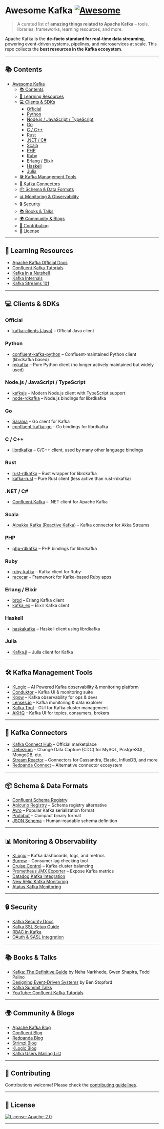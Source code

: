 
# Awesome Kafka [![Awesome](https://awesome.re/badge.svg)](https://awesome.re)

> A curated list of **amazing things related to Apache Kafka** – tools, libraries, frameworks, learning resources, and more.

Apache Kafka is the **de-facto standard for real-time data streaming**, powering event-driven systems, pipelines, and microservices at scale.
This repo collects the **best resources in the Kafka ecosystem**.

---

## 📚 Contents

- [Awesome Kafka ](#awesome-kafka-)
  - [📚 Contents](#-contents)
  - [📖 Learning Resources](#-learning-resources)
  - [💻 Clients \& SDKs](#-clients--sdks)
    - [Official](#official)
    - [Python](#python)
    - [Node.js / JavaScript / TypeScript](#nodejs--javascript--typescript)
    - [Go](#go)
    - [C / C++](#c--c)
    - [Rust](#rust)
    - [.NET / C#](#net--c)
    - [Scala](#scala)
    - [PHP](#php)
    - [Ruby](#ruby)
    - [Erlang / Elixir](#erlang--elixir)
    - [Haskell](#haskell)
    - [Julia](#julia)
  - [🛠 Kafka Management Tools](#-kafka-management-tools)
  - [🔌 Kafka Connectors](#-kafka-connectors)
  - [📦 Schema \& Data Formats](#-schema--data-formats)
  - [📊 Monitoring \& Observability](#-monitoring--observability)
  - [🔒 Security](#-security)
  - [📚 Books \& Talks](#-books--talks)
  - [🌍 Community \& Blogs](#-community--blogs)
  - [🤝 Contributing](#-contributing)
  - [📜 License](#-license)

---

## 📖 Learning Resources

* [Apache Kafka Official Docs](https://kafka.apache.org/documentation/)
* [Confluent Kafka Tutorials](https://developer.confluent.io/learn-kafka/)
* [Kafka in a Nutshell](https://sookocheff.com/post/kafka/kafka-in-a-nutshell/)
* [Kafka Internals](https://books.japila.pl/kafka-internals/features/)
* [Kafka Streams 101](https://kafka.apache.org/documentation/streams/)

---

## 💻 Clients & SDKs

### Official

* [kafka-clients (Java)](https://mvnrepository.com/artifact/org.apache.kafka/kafka-clients) – Official Java client

### Python

* [confluent-kafka-python](https://github.com/confluentinc/confluent-kafka-python) – Confluent-maintained Python client (librdkafka based)
* [pykafka](https://github.com/Parsely/pykafka) – Pure Python client (no longer actively maintained but widely used)

### Node.js / JavaScript / TypeScript

* [kafkajs](https://github.com/tulios/kafkajs) – Modern Node.js client with TypeScript support
* [node-rdkafka](https://github.com/Blizzard/node-rdkafka) – Node.js bindings for librdkafka

### Go

* [Sarama](https://github.com/Shopify/sarama) – Go client for Kafka
* [confluent-kafka-go](https://github.com/confluentinc/confluent-kafka-go) – Go bindings for librdkafka

### C / C++

* [librdkafka](https://github.com/edenhill/librdkafka) – C/C++ client, used by many other language bindings

### Rust

* [rust-rdkafka](https://github.com/fede1024/rust-rdkafka) – Rust wrapper for librdkafka
* [kafka-rust](https://github.com/kafka-rust/kafka-rust) – Pure Rust client (less active than rust-rdkafka)

### .NET / C\#

* [Confluent.Kafka](https://github.com/confluentinc/confluent-kafka-dotnet) – .NET client for Apache Kafka

### Scala

* [Alpakka Kafka (Reactive Kafka)](https://github.com/akka/alpakka-kafka) – Kafka connector for Akka Streams

### PHP

* [php-rdkafka](https://github.com/arnaud-lb/php-rdkafka) – PHP bindings for librdkafka

### Ruby

* [ruby-kafka](https://github.com/zendesk/ruby-kafka) – Kafka client for Ruby
* [racecar](https://github.com/zendesk/racecar) – Framework for Kafka-based Ruby apps

### Erlang / Elixir

* [brod](https://github.com/klarna/brod) – Erlang Kafka client
* [kafka\_ex](https://github.com/kafkaex/kafka_ex) – Elixir Kafka client

### Haskell

* [haskakafka](https://github.com/haskell-works/hw-kafka-client) – Haskell client using librdkafka

### Julia

* [Kafka.jl](https://github.com/JuliaData/Kafka.jl) – Julia client for Kafka

---

## 🛠 Kafka Management Tools

* [KLogic](https://klogic.io) – AI Powered Kafka observability & monitoring platform
* [Conduktor](https://www.conduktor.io/) – Kafka UI & monitoring suite
* [Kpow](https://kpow.io/) – Kafka observability for ops & devs
* [Lenses.io](https://lenses.io/) – Kafka monitoring & data explorer
* [Kafka Tool](http://www.kafkatool.com/) – GUI for Kafka cluster management
* [AKHQ](https://github.com/tchiotludo/akhq) – Kafka UI for topics, consumers, brokers

---

## 🔌 Kafka Connectors

* [Kafka Connect Hub](https://www.confluent.io/hub/) – Official marketplace
* [Debezium](https://debezium.io/) – Change Data Capture (CDC) for MySQL, PostgreSQL, MongoDB, etc.
* [Stream Reactor](https://github.com/lensesio/stream-reactor) – Connectors for Cassandra, Elastic, InfluxDB, and more
* [Redpanda Connect](https://www.redpanda.com/connect) – Alternative connector ecosystem

---

## 📦 Schema & Data Formats

* [Confluent Schema Registry](https://docs.confluent.io/platform/current/schema-registry/index.html)
* [Apicurio Registry](https://www.apicur.io/registry/) – Schema registry alternative
* [Avro](https://avro.apache.org/) – Popular Kafka serialization format
* [Protobuf](https://developers.google.com/protocol-buffers) – Compact binary format
* [JSON Schema](https://json-schema.org/) – Human-readable schema definition

---

## 📊 Monitoring & Observability

* [KLogic](https://klogic.io) – Kafka dashboards, logs, and metrics
* [Burrow](https://github.com/linkedin/Burrow) – Consumer lag checking tool
* [Cruise Control](https://github.com/linkedin/cruise-control) – Kafka cluster balancing
* [Prometheus JMX Exporter](https://github.com/prometheus/jmx_exporter) – Expose Kafka metrics
* [Datadog Kafka Integration](https://docs.datadoghq.com/integrations/kafka/)
* [New Relic Kafka Monitoring](https://docs.newrelic.com/docs/infrastructure/host-integrations/host-integrations-list/kafka/kafka-config/)
* [Atatus Kafka Monitoring](https://www.atatus.com/)

---

## 🔒 Security

* [Kafka Security Docs](https://kafka.apache.org/documentation/#security)
* [Kafka SSL Setup Guide](https://docs.confluent.io/platform/current/kafka/encryption.html)
* [RBAC in Kafka](https://docs.confluent.io/platform/current/security/rbac/index.html)
* [OAuth & SASL Integration](https://docs.confluent.io/platform/current/security/authentication/sasl/oauthbearer/overview.html)

---

## 📚 Books & Talks

* [Kafka: The Definitive Guide](https://www.confluent.io/resources/ebook/kafka-the-definitive-guide/) by Neha Narkhede, Gwen Shapira, Todd Palino
* [Designing Event-Driven Systems](https://www.oreilly.com/library/view/designing-event-driven-systems/9781492038252/) by Ben Stopford
* [Kafka Summit Talks](https://www.kafka-summit.org/)
* [YouTube: Confluent Kafka Tutorials](https://www.youtube.com/c/Confluent)

---

## 🌍 Community & Blogs

* [Apache Kafka Blog](https://kafka.apache.org/blog)
* [Confluent Blog](https://www.confluent.io/blog/)
* [Redpanda Blog](https://redpanda.com/blog)
* [Strimzi Blog](https://strimzi.io/blog/)
* [KLogic Blog](https://klogic.io/blog/)
* [Kafka Users Mailing List](https://kafka.apache.org/contact)

---

## 🤝 Contributing

Contributions welcome! Please check the [contributing guidelines](./CONTRIBUTING.md).

---

## 📜 License

[![License: Apache-2.0](https://img.shields.io/badge/license-Apache%202.0-blue.svg)](./LICENSE)

---
